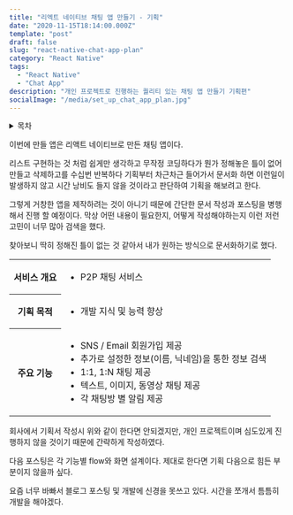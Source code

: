```yaml
---
title: "리엑트 네이티브 채팅 앱 만들기 - 기획"
date: "2020-11-15T18:14:00.000Z"
template: "post"
draft: false
slug: "react-native-chat-app-plan"
category: "React Native"
tags:
  - "React Native"
  - "Chat App"
description: "개인 프로젝트로 진행하는 퀄리티 있는 채팅 앱 만들기 기획편"
socialImage: "/media/set_up_chat_app_plan.jpg"
---
```


<details markdown="1">
<summary>목차</summary>
<p>

- [리액트 네이티브 채팅 앱 만들기 - 기획](react-native-chat-app-plan)
</p>
</details>

이번에 만들 앱은 리액트 네이티브로 만든 채팅 앱이다.

리스트 구현하는 것 처럼 쉽게만 생각하고 무작정 코딩하다가 뭔가 정해놓은 틀이 없어 만들고 삭제하고를 수십번 반복하다 기획부터 차근차근 들어가서 문서화 하면 이런일이 발생하지 않고 시간 낭비도 들지 않을 것이라고 판단하여 기획을 해보려고 한다.

그렇게 거창한 앱을 제작하려는 것이 아니기 때문에 간단한 문서 작성과 포스팅을 병행해서 진행 할 예정이다. 막상 어떤 내용이 필요한지, 어떻게 작성해야하는지 이런 저런 고민이 너무 많아 검색을 했다. 

찾아보니 딱히 정해진 틀이 없는 것 같아서 내가 원하는 방식으로 문서화하기로 했다.

<table>
<tr>
<th>서비스 개요</th>
<td>

- P2P 채팅 서비스

</td>
</tr>
<tr>
<th>기획 목적</th>
<td>

- 개발 지식 및 능력 향상

</td>
</tr>
<tr>
<th>주요 기능</th>
<td>

- SNS / Email 회원가입 제공
- 추가로 설정한 정보(이름, 닉네임)을 통한 정보 검색
- 1:1, 1:N 채팅 제공
- 텍스트, 이미지, 동영상 채팅 제공
- 각 채팅방 별 알림 제공

</td>
</tr>
</table>

회사에서 기획서 작성시 위와 같이 한다면 안되겠지만, 개인 프로젝트이며 심도있게 진행하지 않을 것이기 때문에 간략하게 작성하였다.

다음 포스팅은 각 기능별 flow와 화면 설계이다. 제대로 한다면 기획 다음으로 힘든 부분이지 않을까 싶다.

요즘 너무 바빠서 블로그 포스팅 및 개발에 신경을 못쓰고 있다. 시간을 쪼개서 틈틈히 개발을 해야겠다.
